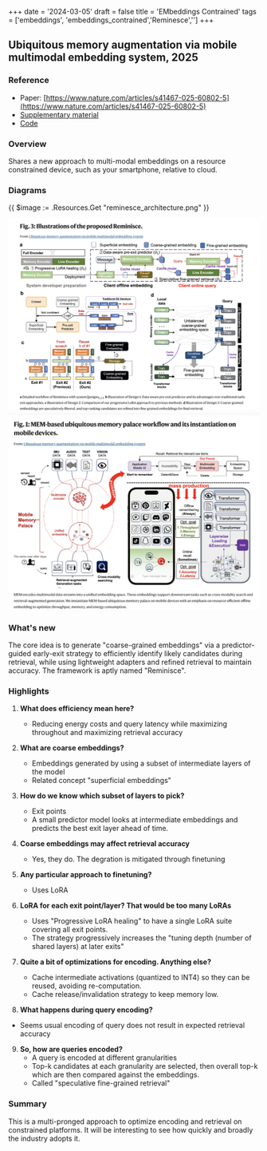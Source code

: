 +++
date = '2024-03-05'
draft = false
title = 'EMbeddings Contrained'
tags = ['embeddings', 'embeddings_contrained','Reminesce','']
+++

## Ubiquitous memory augmentation via mobile multimodal embedding system, 2025

### Reference
- Paper: [https://www.nature.com/articles/s41467-025-60802-5](https://www.nature.com/articles/s41467-025-60802-5)
- [Supplementary material](https://pmc.ncbi.nlm.nih.gov/articles/instance/12179270/bin/41467_2025_60802_MOESM1_ESM.pdf)
- [Code](https://github.com/caidongqi/Mobile-Search-Engine/tree/pc)


### Overview
Shares a new approach to multi-modal embeddings on a resource constrained device, such as your smartphone, relative to cloud. 


### Diagrams
{{ $image := .Resources.Get "reminesce_architecture.png" }}


![architecture](./reminesce_architecture.png)
![workflow](./reminesce_workflow.png)

### What's new
The core idea is to generate "coarse-grained embeddings" via a predictor-guided early-exit strategy to efficiently identify likely candidates during retrieval, while using lightweight adapters and refined retrieval to maintain accuracy. The framework is aptly named "Reminisce".

### Highlights

1) **What does efficiency mean here?**
    - Reducing energy costs and query latency while maximizing throughout and maximizing retrieval accuracy

2) **What are coarse embeddings?**
    - Embeddings generated by using a subset of intermediate layers of the model
    - Related concept "superficial embeddings"

3) **How do we know which subset of layers to pick?**
    - Exit points 
    - A small predictor model looks at intermediate embeddings and predicts the best exit layer ahead of time.

4) **Coarse embeddings may affect retrieval accuracy**
    - Yes, they do. The degration is mitigated through finetuning 

5) **Any particular approach to finetuning?**
    - Uses LoRA

6) **LoRA for each exit point/layer? That would be too many LoRAs**
    - Uses "Progressive LoRA healing" to have a single LoRA suite covering all exit points. 
    - The strategy progressively increases the "tuning depth (number of shared layers) at later exits"

7) **Quite a bit of optimizations for encoding. Anything else?**
    - Cache intermediate activations (quantized to INT4) so they can be reused, avoiding re-computation.
    - Cache release/invalidation strategy to keep memory low.

8) **What happens during query encoding?**
- Seems usual encoding of query does not result in expected retrieval accuracy

9) **So, how are queries encoded?**
    - A query is encoded at different granularities
    - Top-k candidates at each granularity are selected, then overall top-k which are then compared against the embeddings. 
    - Called "speculative fine-grained retrieval"

### Summary
This is a multi-pronged approach to optimize encoding and retrieval on constrained platforms. It will be interesting to see how quickly and broadly the industry adopts it.



